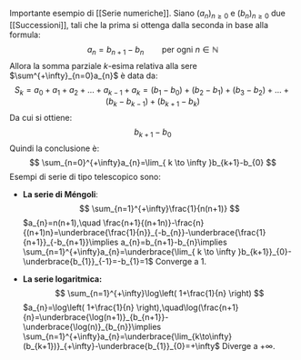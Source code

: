 Importante esempio di [[Serie numeriche]].
Siano $(a_{n})_{n\ge 0}$ e $(b_{n})_{n\ge0}$ due [[Successioni]], tali che la prima si ottenga dalla seconda in base alla formula:
$$
a_{n}=b_{n+1}-b_{n}\qquad \text{per ogni }n\in \mathbb{N}
$$
Allora la somma parziale $k$-esima relativa alla sere $\sum^{+\infty}_{n=0}a_{n}$ è data da:
$$
S_{k}=a_{0}+a_{1}+a_{2}+\dots+a_{k-1}+a_{k}= (b_{1}-b_{0})+(b_{2}-b_{1})+(b_{3}-b_{2})+\dots+(b_{k}-b_{k-1})+(b_{k+1}-b_{k})
$$
Da cui si ottiene:
$$b_{k+1}-b_{0}$$
Quindi la conclusione è:
$$
\sum_{n=0}^{+\infty}a_{n}=\lim_{ k \to \infty }b_{k+1}-b_{0} 
$$
Esempi di serie di tipo telescopico sono:

- **La serie di Méngoli**: 
$$
\sum_{n=1}^{+\infty}\frac{1}{n(n+1)}
$$
$a_{n}=n(n+1),\quad \frac{n+1}{(n+1n)}-\frac{n}{(n+1)n}=\underbrace{\frac{1}{n}}_{-b_{n}}-\underbrace{\frac{1}{n+1}}_{-b_{n+1}}\implies a_{n}=b_{n+1}-b_{n}\implies \sum_{n=1}^{+\infty}a_{n}=\underbrace{\lim_{ k \to \infty }b_{k+1}}_{0}-\underbrace{b_{1}}_{-1}=-b_{1}=1$ Converge a $1$.

- **La serie logaritmica:**
$$
\sum_{n=1}^{+\infty}\log\left( 1+\frac{1}{n} \right)
$$
$a_{n}=\log\left( 1+\frac{1}{n} \right),\quad\log(\frac{n+1}{n}=\underbrace{\log(n+1)}_{b_{n+1}}-\underbrace{\log(n)}_{b_{n}}\implies \sum_{n=1}^{+\infty}a_{n}=\underbrace{\lim_{k\to\infty}(b_{k+1})}_{+\infty}-\underbrace{b_{1}}_{0}=+\infty$
Diverge a $+\infty$.